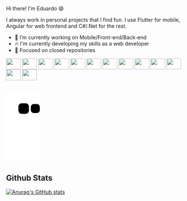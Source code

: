 Hi there! I'm Eduardo 😄

I always work in personal projects that I find fun. I use Flutter for mobile, Angular for web frontend and C#/.Net for the rest.

- 🔭 I’m currently working on Mobile/Front-end/Back-end
- :fire: I'm currently developing my skills as a web developer
- :rocket: Focused on closed repositories
  
<div style="display: inline_block">
  <img align="center" alt="" height="30" width="40" src="https://cdn.jsdelivr.net/gh/devicons/devicon/icons/angularjs/angularjs-original.svg"/>
  <img align="center" alt="" height="30" width="40" src="https://cdn.jsdelivr.net/gh/devicons/devicon/icons/csharp/csharp-original.svg"/>
  <img align="center" alt="" height="30" width="40" src="https://cdn.jsdelivr.net/gh/devicons/devicon/icons/dot-net/dot-net-original.svg"/>
  <img align="center" alt="" height="30" width="40" src="https://cdn.jsdelivr.net/gh/devicons/devicon/icons/dart/dart-original.svg"/>
  <img align="center" alt="" height="30" width="40" src="https://cdn.jsdelivr.net/gh/devicons/devicon/icons/go/go-original-wordmark.svg"/>
  <img align="center" alt="" height="30" width="40" src="https://cdn.jsdelivr.net/gh/devicons/devicon/icons/flutter/flutter-original.svg"/>
  <img align="center" alt="" height="30" width="40" src="https://cdn.jsdelivr.net/gh/devicons/devicon/icons/docker/docker-original.svg"/>
  <img align="center" alt="" height="30" width="40" src="https://cdn.jsdelivr.net/gh/devicons/devicon/icons/kubernetes/kubernetes-plain.svg"/>
  <img align="center" alt="" height="30" width="40" src="https://cdn.jsdelivr.net/gh/devicons/devicon/icons/firebase/firebase-plain.svg"/>
  <img align="center" alt="" height="30" width="40" src="https://cdn.jsdelivr.net/gh/devicons/devicon/icons/typescript/typescript-original.svg"/>
  <img align="center" alt="" height="30" width="40" src="https://cdn.jsdelivr.net/gh/devicons/devicon/icons/vscode/vscode-original.svg"/>
  <img align="center" alt="" height="30" width="40" src="https://cdn.jsdelivr.net/gh/devicons/devicon/icons/mysql/mysql-original.svg"/>
  <img align="center" alt="" height="30" width="40" src="https://cdn.jsdelivr.net/gh/devicons/devicon/icons/nodejs/nodejs-original.svg" />
</div>
  
  ##
  
![Snake animation](https://github.com/lSilverDev/lSilverDev/blob/output/github-contribution-grid-snake.svg)

## Github Stats
[![Anurag's GitHub stats](https://github-readme-stats.vercel.app/api?username=lSilverDev&count_private=true&show_icons=true&theme=dark)](https://github.com/lSilverDev/github-readme-stats)

  

